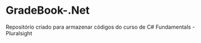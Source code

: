 ﻿# GradeBook-.Net
Repositório criado para armazenar códigos do curso de C# Fundamentals - Pluralsight

